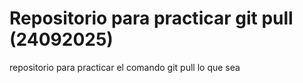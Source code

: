 # Repositorio para practicar git pull (24092025)
repositorio para practicar el comando git pull
lo que sea
